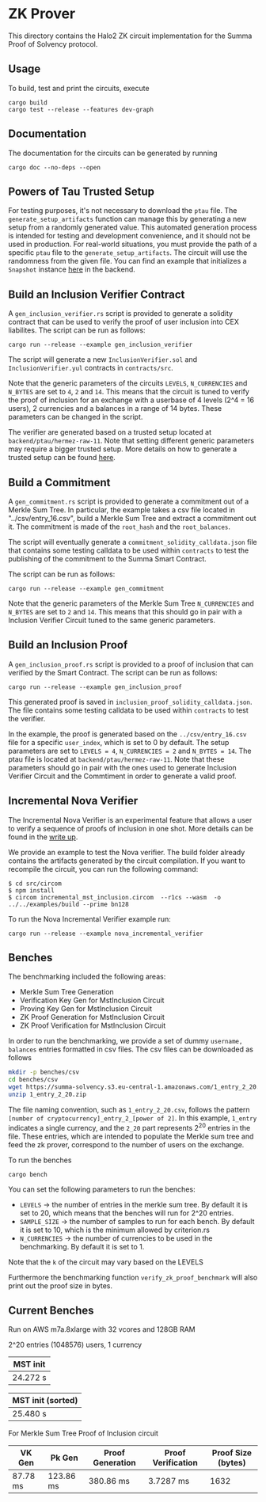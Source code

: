 # ZK Prover

This directory contains the Halo2 ZK circuit implementation for the Summa Proof of Solvency protocol.

## Usage

To build, test and print the circuits, execute

```
cargo build
cargo test --release --features dev-graph
```

## Documentation

The documentation for the circuits can be generated by running

```
cargo doc --no-deps --open
```

## Powers of Tau Trusted Setup

For testing purposes, it's not necessary to download the `ptau` file. The `generate_setup_artifacts` function can manage this by generating a new setup from a randomly generated value. This automated generation process is intended for testing and development convenience, and it should not be used in production.
For real-world situations, you must provide the path of a specific `ptau` file to the `generate_setup_artifacts`. The circuit will use the randomness from the given file. You can find an example that initializes a `Snapshot` instance [here](https://github.com/summa-dev/summa-solvency/blob/11d4fce5d18f6175804aa792fc9fc5ac27bf5c00/backend/src/apis/snapshot.rs#L115-L116) in the backend.

## Build an Inclusion Verifier Contract

A `gen_inclusion_verifier.rs` script is provided to generate a solidity contract that can be used to verify the proof of user inclusion into CEX liabilites. The script can be run as follows:

```
cargo run --release --example gen_inclusion_verifier
```

The script will generate a new `InclusionVerifier.sol` and `InclusionVerifier.yul` contracts in `contracts/src`.

Note that the generic parameters of the circuits `LEVELS`, `N_CURRENCIES` and `N_BYTES` are set to `4`, `2` and `14`. This means that the circuit is tuned to verify the proof of inclusion for an exchange with a userbase of 4 levels (2^4 = 16 users), 2 currencies and a balances in a range of 14 bytes. These parameters can be changed in the script.

The verifier are generated based on a trusted setup located at `backend/ptau/hermez-raw-11`. Note that setting different generic parameters may require a bigger trusted setup. More details on how to generate a trusted setup can be found [here](https://summa.gitbook.io/summa-book/backend/summa-solvency#3.-generate-verifier-contract).

## Build a Commitment

A `gen_commitment.rs` script is provided to generate a commitment out of a Merkle Sum Tree. In particular, the example takes a csv file located in "../csv/entry_16.csv", build a Merkle Sum Tree and extract a commitment out it. The commitment is made of the `root_hash` and the `root_balances`. 

The script will eventually generate a `commitment_solidity_calldata.json` file that contains some testing calldata to be used within `contracts` to test the publishing of the commitment to the Summa Smart Contract.

The script can be run as follows:

```
cargo run --release --example gen_commitment
```

Note that the generic parameters of the Merkle Sum Tree `N_CURRENCIES` and `N_BYTES` are set to `2` and `14`. This means that this should go in pair with a Inclusion Verifier Circuit tuned to the same generic parameters.

## Build an Inclusion Proof

A `gen_inclusion_proof.rs` script is provided to a proof of inclusion that can verified by the Smart Contract. The script can be run as follows:

```
cargo run --release --example gen_inclusion_proof
```

This generated proof is saved in `inclusion_proof_solidity_calldata.json`. The file contains some testing calldata to be used within `contracts` to test the verifier. 

In the example, the proof is generated based on the `../csv/entry_16.csv` file for a specific `user_index`, which is set to 0 by default. The setup parameters are set to `LEVELS = 4`, `N_CURRENCIES = 2` and `N_BYTES = 14`. The ptau file is located at `backend/ptau/hermez-raw-11`. Note that these parameters should go in pair with the ones used to generate Inclusion Verifier Circuit and the Commtiment in order to generate a valid proof.

## Incremental Nova Verifier 

The Incremental Nova Verifier is an experimental feature that allows a user to verify a sequence of proofs of inclusion in one shot. More details can be found in the [write up](https://hackmd.io/@summa/HkGMF4Ovn).

We provide an example to test the Nova verifier. The build folder already contains the artifacts generated by the circuit compilation. If you want to recompile the circuit, you can run the following command:

```
$ cd src/circom
$ npm install
$ circom incremental_mst_inclusion.circom  --r1cs --wasm  -o ../../examples/build --prime bn128
```

To run the Nova Incremental Verifier example run:

```
cargo run --release --example nova_incremental_verifier
```

## Benches

The benchmarking included the following areas:

- Merkle Sum Tree Generation
- Verification Key Gen for MstInclusion Circuit
- Proving Key Gen for MstInclusion Circuit
- ZK Proof Generation for MstInclusion Circuit
- ZK Proof Verification for MstInclusion Circuit

In order to run the benchmarking, we provide a set of dummy `username, balances` entries formatted in csv files. The csv files can be downloaded as follows

```bash
mkdir -p benches/csv
cd benches/csv
wget https://summa-solvency.s3.eu-central-1.amazonaws.com/1_entry_2_20.zip
unzip 1_entry_2_20.zip
```

The file naming convention, such as `1_entry_2_20.csv`, follows the pattern `[number of cryptocurrency]_entry_2_[power of 2]`. In this example, `1_entry` indicates a single currency, and the `2_20` part represents $2^{20}$ entries in the file. These entries, which are intended to populate the Merkle sum tree and feed the zk prover, correspond to the number of users on the exchange.

To run the benches

`cargo bench`

You can set the following parameters to run the benches:

- `LEVELS` -> the number of entries in the merkle sum tree. By default it is set to 20, which means that the benches will run for 2^20 entries.
- `SAMPLE_SIZE` -> the number of samples to run for each bench. By default it is set to 10, which is the minimum allowed by criterion.rs
- `N_CURRENCIES` -> the number of currencies to be used in the benchmarking. By default it is set to 1.

Note that the `k` of the circuit may vary based on the LEVELS

Furthermore the benchmarking function `verify_zk_proof_benchmark` will also print out the proof size in bytes.

## Current Benches

Run on AWS m7a.8xlarge with 32 vcores and 128GB RAM

2^20 entries (1048576) users, 1 currency

| MST init              |
| --------              |
| 24.272 s              |

| MST init (sorted)     |
| --------              |
| 25.480 s              |

For Merkle Sum Tree Proof of Inclusion circuit

| VK Gen             | Pk Gen              | Proof Generation    | Proof Verification  | Proof Size (bytes) |
| ------------------ | ------------------- | ------------------- | ------------------- | ------------------ |
| 87.78 ms           | 123.86 ms           | 380.86 ms           | 3.7287 ms           | 1632               |

